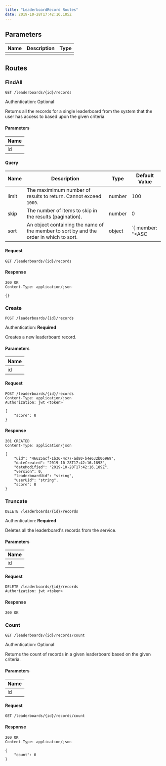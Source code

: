```yaml
---
title: "LeaderboardRecord Routes"
date: 2019-10-28T17:42:16.105Z
---
```




## Parameters
| Name       | Description                           |  Type |
| ---------- | ------------------------------------- | ----- |
|  |  |  |

## Routes

### FindAll
`GET /leaderboards/{id}/records`

Authentication: Optional

Returns all the records for a single leaderboard from the system that the user has access to based upon the given criteria.

#### Parameters
| Name       |
| ---------- |
| id |

#### Query
| Name       | Description | Type | Default Value |
| ---------- | ---------------------------------------------------------------- | ------ | ------------- |
| limit      | The maximimum number of results to return. Cannot exceed `1000`. | number | 100           |
| skip       | The number of items to skip in the results (pagination).         | number | 0             |
| sort       | An object containing the name of the member to sort by and the order in which to sort. | object | `{ member: "<ASC|DESC>" } |

#### Request
```http
GET /leaderboards/{id}/records
```

#### Response
```http
200 OK
Content-Type: application/json

{}
```

### Create
`POST /leaderboards/{id}/records`

Authentication: **Required**

Creates a new leaderboard record.

#### Parameters
| Name       |
| ---------- |
| id |

#### Request
```http
POST /leaderboards/{id}/records
Content-Type: application/json
Authorization: jwt <token>

{
    "score": 0
}
```

#### Response
```http
201 CREATED
Content-Type: application/json

{
    "uid": "46625acf-1b36-4c77-ad80-b4e632b06969",
    "dateCreated": "2019-10-28T17:42:16.189Z",
    "dateModified": "2019-10-28T17:42:16.189Z",
    "version": 0,
    "leaderboardUid": "string",
    "userUid": "string",
    "score": 0
}
```

### Truncate
`DELETE /leaderboards/{id}/records`

Authentication: **Required**

Deletes all the leaderboard's records from the service.

#### Parameters
| Name       |
| ---------- |
| id |

#### Request
```http
DELETE /leaderboards/{id}/records
Authorization: jwt <token>
```

#### Response
```http
200 OK
```

### Count
`GET /leaderboards/{id}/records/count`

Authentication: Optional

Returns the count of records in a given leaderboard based on the given criteria.

#### Parameters
| Name       |
| ---------- |
| id |

#### Request
```http
GET /leaderboards/{id}/records/count
```

#### Response
```http
200 OK
Content-Type: application/json

{
    "count": 0
}
```

